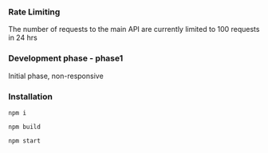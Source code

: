 

### Rate Limiting 
The number of requests to the main API are currently limited to 100 requests in 24 hrs

### Development phase - phase1
Initial phase, non-responsive

### Installation
```
npm i
```
```
npm build 
```
```
npm start
```
